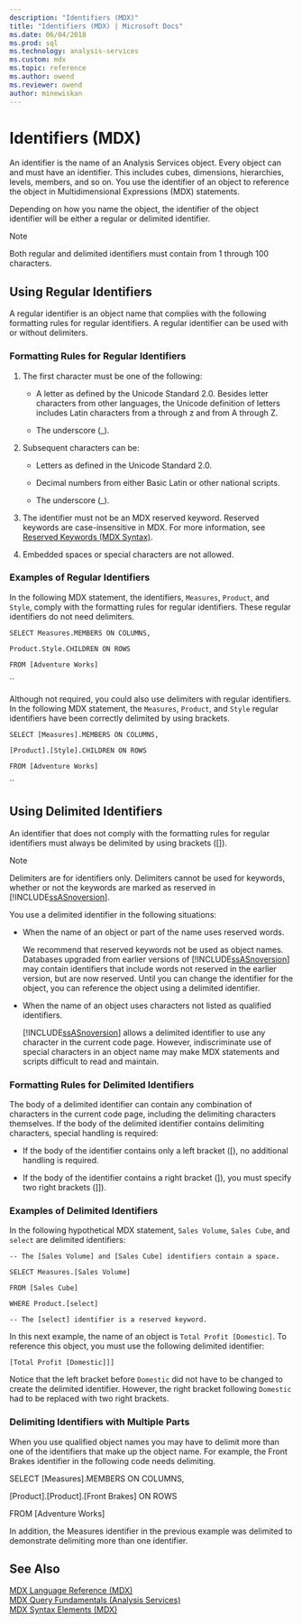 ```yaml
---
description: "Identifiers (MDX)"
title: "Identifiers (MDX) | Microsoft Docs"
ms.date: 06/04/2018
ms.prod: sql
ms.technology: analysis-services
ms.custom: mdx
ms.topic: reference
ms.author: owend
ms.reviewer: owend
author: minewiskan
---
```

# Identifiers (MDX)


  An identifier is the name of an Analysis Services object. Every object can and must have an identifier. This includes cubes, dimensions, hierarchies, levels, members, and so on. You use the identifier of an object to reference the object in Multidimensional Expressions (MDX) statements.  
  
 Depending on how you name the object, the identifier of the object identifier will be either a regular or delimited identifier.  
  
> [!NOTE]  
>  Both regular and delimited identifiers must contain from 1 through 100 characters.  
  
## Using Regular Identifiers  
 A regular identifier is an object name that complies with the following formatting rules for regular identifiers. A regular identifier can be used with or without delimiters.  
  
### Formatting Rules for Regular Identifiers  
  
1.  The first character must be one of the following:  
  
    -   A letter as defined by the Unicode Standard 2.0. Besides letter characters from other languages, the Unicode definition of letters includes Latin characters from a through z and from A through Z.  
  
    -   The underscore (_).  
  
2.  Subsequent characters can be:  
  
    -   Letters as defined in the Unicode Standard 2.0.  
  
    -   Decimal numbers from either Basic Latin or other national scripts.  
  
    -   The underscore (_).  
  
3.  The identifier must not be an MDX reserved keyword. Reserved keywords are case-insensitive in MDX. For more information, see [Reserved Keywords &#40;MDX Syntax&#41;](../mdx/reserved-keywords-mdx-syntax.md).  
  
4.  Embedded spaces or special characters are not allowed.  
  
### Examples of Regular Identifiers  
 In the following MDX statement, the identifiers, `Measures`, `Product`, and `Style`, comply with the formatting rules for regular identifiers. These regular identifiers do not need delimiters.  
  
 `SELECT Measures.MEMBERS ON COLUMNS,`  
  
 `Product.Style.CHILDREN ON ROWS`  
  
 `FROM [Adventure Works]`  
  
 ``  
  
 Although not required, you could also use delimiters with regular identifiers. In the following MDX statement, the `Measures`, `Product`, and `Style` regular identifiers have been correctly delimited by using brackets.  
  
 `SELECT [Measures].MEMBERS ON COLUMNS,`  
  
 `[Product].[Style].CHILDREN ON ROWS`  
  
 `FROM [Adventure Works]`  
  
 ``  
  
## Using Delimited Identifiers  
 An identifier that does not comply with the formatting rules for regular identifiers must always be delimited by using brackets ([]).  
  
> [!NOTE]  
>  Delimiters are for identifiers only. Delimiters cannot be used for keywords, whether or not the keywords are marked as reserved in [!INCLUDE[ssASnoversion](../includes/ssasnoversion-md.md)].  
  
 You use a delimited identifier in the following situations:  
  
-   When the name of an object or part of the name uses reserved words.  
  
     We recommend that reserved keywords not be used as object names. Databases upgraded from earlier versions of [!INCLUDE[ssASnoversion](../includes/ssasnoversion-md.md)] may contain identifiers that include words not reserved in the earlier version, but are now reserved. Until you can change the identifier for the object, you can reference the object using a delimited identifier.  
  
-   When the name of an object uses characters not listed as qualified identifiers.  
  
     [!INCLUDE[ssASnoversion](../includes/ssasnoversion-md.md)] allows a delimited identifier to use any character in the current code page. However, indiscriminate use of special characters in an object name may make MDX statements and scripts difficult to read and maintain.  
  
### Formatting Rules for Delimited Identifiers  
 The body of a delimited identifier can contain any combination of characters in the current code page, including the delimiting characters themselves. If the body of the delimited identifier contains delimiting characters, special handling is required:  
  
-   If the body of the identifier contains only a left bracket ([), no additional handling is required.  
  
-   If the body of the identifier contains a right bracket (]), you must specify two right brackets (]]).  
  
### Examples of Delimited Identifiers  
 In the following hypothetical MDX statement, `Sales Volume`, `Sales Cube`, and `select` are delimited identifiers:  
  
 `-- The [Sales Volume] and [Sales Cube] identifiers contain a space.`  
  
 `SELECT Measures.[Sales Volume]`  
  
 `FROM [Sales Cube]`  
  
 `WHERE Product.[select]`  
  
 `-- The [select] identifier is a reserved keyword.`  
  
 In this next example, the name of an object is `Total Profit [Domestic]`. To reference this object, you must use the following delimited identifier:  
  
 `[Total Profit [Domestic]]]`  
  
 Notice that the left bracket before `Domestic` did not have to be changed to create the delimited identifier. However, the right bracket following `Domestic` had to be replaced with two right brackets.  
  
### Delimiting Identifiers with Multiple Parts  
 When you use qualified object names you may have to delimit more than one of the identifiers that make up the object name. For example, the Front Brakes identifier in the following code needs delimiting.  
  
 SELECT [Measures].MEMBERS ON COLUMNS,  
  
 [Product].[Product].[Front Brakes] ON ROWS  
  
 FROM [Adventure Works]  
  
 In addition, the Measures identifier in the previous example was delimited to demonstrate delimiting more than one identifier.  
  
## See Also  
 [MDX Language Reference &#40;MDX&#41;](../mdx/mdx-language-reference-mdx.md)   
 [MDX Query Fundamentals &#40;Analysis Services&#41;](https://docs.microsoft.com/analysis-services/multidimensional-models/mdx/mdx-query-fundamentals-analysis-services)   
 [MDX Syntax Elements &#40;MDX&#41;](../mdx/mdx-syntax-elements-mdx.md)  
  
  
